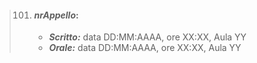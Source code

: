 > 101. #### ***nrAppello***:
>       - ***Scritto:*** data DD:MM:AAAA, ore XX:XX, Aula YY
>       - ***Orale:*** data DD:MM:AAAA, ore XX:XX, Aula YY

